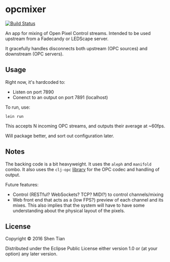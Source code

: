 # opcmixer

[![Build Status](https://travis-ci.org/shen-tian/opcmixer.svg?branch=master)](https://travis-ci.org/shen-tian/opcmixer)

An app for mixing of Open Pixel Control streams. Intended to be used upstream from
a Fadecandy or LEDScape server.

It gracefully handles disconnects both upstream (OPC sources) and downstream (OPC servers).

## Usage

Right now, it's hardcoded to:

 * Listen on port 7890
 * Conenct to an output on port 7891 (localhost)

To run, use:

    lein run

This accepts N incoming OPC streams, and outputs their average at ~60fps.

Will package better, and sort out configuration later. 

## Notes

The backing code is a bit heavyweight. It uses the `aleph` and `manifold` combo. It also
uses the `clj-opc` [library](https://github.com/shen-tian/clj-opc) for the OPC codec and
handling of output.

Future features:

 * Control (RESTful? WebSockets? TCP? MIDI?) to control channels/mixing
 * Web front end that acts as a (low FPS?) preview of each channel and its mixes. This
 also implies that the system will have to have some understanding about the physical
 layout of the pixels.
 
## License

Copyright © 2016 Shen Tian

Distributed under the Eclipse Public License either version 1.0 or (at
your option) any later version.
